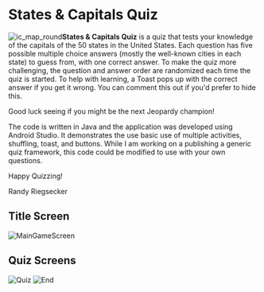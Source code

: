 # States & Capitals Quiz
![ic_map_round](https://user-images.githubusercontent.com/120612915/213807521-581bf2b0-9b25-4a21-bbd5-3fa85e66fbbe.png)**States & Capitals Quiz** is a quiz that tests your knowledge of the capitals of the 50 states in the United States.
Each question has five possible multiple choice answers (mostly the well-known cities in each state) to guess from, with one correct answer.  To make the quiz more challenging, the question and answer order are randomized each time the quiz is started.  To help with learning, a Toast pops up with the correct answer if you get it wrong.  You can comment this out if you'd prefer to hide this.

Good luck seeing if you might be the next Jeopardy champion!

The code is written in Java and the application was developed using Android Studio.  It demonstrates the use basic use of multiple activities, shuffling, toast, and buttons.  While I am working on a publishing a generic quiz framework, this code could be modified to use with your own questions.

Happy Quizzing!

Randy Riegsecker

## Title Screen

![MainGameScreen](https://user-images.githubusercontent.com/120612915/213807320-d2221130-fca7-4c11-93b5-f9a66abd7818.png)

## Quiz Screens
![Quiz](https://user-images.githubusercontent.com/120612915/207758244-72e1b859-b7fa-423a-aea5-8905f0a39fd9.png)
![End](https://user-images.githubusercontent.com/120612915/208124341-fa90f8a2-b69d-44be-90d4-8953f0700c55.png)
